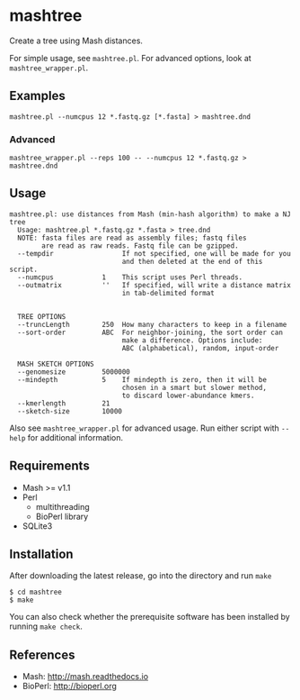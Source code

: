 # mashtree
Create a tree using Mash distances.

For simple usage, see `mashtree.pl`.  For advanced options, look at `mashtree_wrapper.pl`.

## Examples

    mashtree.pl --numcpus 12 *.fastq.gz [*.fasta] > mashtree.dnd

### Advanced

    mashtree_wrapper.pl --reps 100 -- --numcpus 12 *.fastq.gz > mashtree.dnd


## Usage

    mashtree.pl: use distances from Mash (min-hash algorithm) to make a NJ tree
      Usage: mashtree.pl *.fastq.gz *.fasta > tree.dnd
      NOTE: fasta files are read as assembly files; fastq files
            are read as raw reads. Fastq file can be gzipped.
      --tempdir                 If not specified, one will be made for you
                                and then deleted at the end of this script.
      --numcpus            1    This script uses Perl threads.
      --outmatrix          ''   If specified, will write a distance matrix
                                in tab-delimited format


      TREE OPTIONS
      --truncLength        250  How many characters to keep in a filename
      --sort-order         ABC  For neighbor-joining, the sort order can
                                make a difference. Options include:
                                ABC (alphabetical), random, input-order

      MASH SKETCH OPTIONS
      --genomesize         5000000
      --mindepth           5    If mindepth is zero, then it will be
                                chosen in a smart but slower method,
                                to discard lower-abundance kmers.
      --kmerlength         21
      --sketch-size        10000


Also see `mashtree_wrapper.pl` for advanced usage. Run either script with
`--help` for additional information.

## Requirements

* Mash >= v1.1
* Perl 
  * multithreading 
  * BioPerl library
* SQLite3

## Installation

After downloading the latest release, go into the directory and run `make`

    $ cd mashtree
    $ make

You can also check whether the prerequisite software has been installed by running `make check`.

## References

*  Mash: http://mash.readthedocs.io
*  BioPerl: http://bioperl.org

